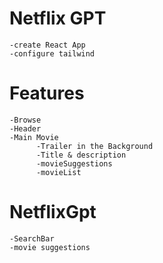 # Netflix GPT

    -create React App
    -configure tailwind

# Features

    -Browse
    -Header
    -Main Movie
          -Trailer in the Background
          -Title & description
          -movieSuggestions
          -movieList

# NetflixGpt

    -SearchBar
    -movie suggestions

